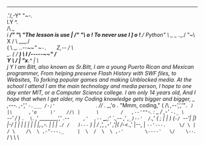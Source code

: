    ___  _____    
 .'/,-Y"     "~-.  
 l.Y             ^.           
 /\               _\_      
i            ___/"   "\  "The lesson is use
|          /"   "\   o !    To never use
l         ]     o !__./           Python"
 \ _  _    \.___./    "~\  
  X \/ \            ___./  
 ( \ ___.   _..--~~"   ~`-.  
  ` Z,--   /               \    
    \__.  (   /       ______) 
      \   l  /-----~~" /      
       Y   \          / 
       |    "x______.^ 
       |           \    
       j            Y
I am Bitt, also known as Sr.Bitt, 
I am a young Puerto Rican and Mexican 
programmer, From helping preserve Flash
History with SWF files, to Websites,
To forking popular games and making
Unblocked media. At the school I attend
I am the main technology and media person,
I hope to one day enter MIT, or a Computer
Science college. I am only 14 years old,
And I hope that when I get older, my
Coding knowledge gets bigger and bigger,
      _ _,---._
   ,-','       `-.___
  /-;'               `._
 /\/          ._   _,'o \.  "Mmm, coding," 
( /\       _,--'\,','"`. )
 |\      ,'o     \'    //\
 |      \        /   ,--'""`-.
 :       \_    _/ ,-'         `-._
  \        `--'  /                )
   `.  \`._    ,'     ________,','
     .--`     ,'  ,--` __\___,;'
      \`.,-- ,' ,`_)--'  /`.,'
       \( ;  | | )      (`-/
         `--'| |)       |-/
           | | |        | |
           | | |,.,-.   | |_
           | `./ /   )---`  )
          _|  /    ,',   ,-'
         ,'|_(    /-<._,' |--,
         |    `--'---.     \/ \
         |          / \    /\  \
       ,-^---._     |  \  /  \  \
    ,-'        \----'   \/    \--`.
   /            \              \   \

